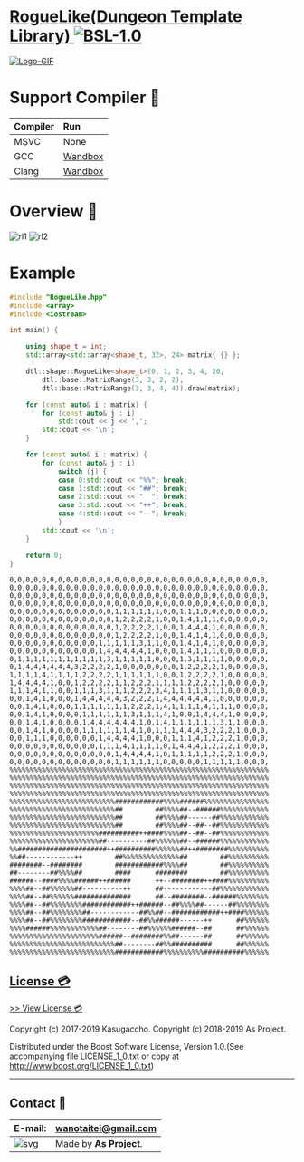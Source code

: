 ﻿# [RogueLike(Dungeon Template Library) ](https://github.com/Kasugaccho/DungeonTemplateLibrary) [![BSL-1.0](https://img.shields.io/badge/license-BSL--1.0-blue.svg)](https://github.com/Kasugaccho/DungeonTemplateLibrary/blob/master/LICENSE_1_0.txt)


[![Logo-GIF](https://kasugaccho.github.io/DungeonPicture/Picture/Logo/logo_color800_2.gif)](https://github.com/Kasugaccho/DungeonTemplateLibrary)

# Support Compiler 🔧

|Compiler|Run|
|:---|:---|
|MSVC|None|
|GCC|[Wandbox](https://wandbox.org/permlink/mh9FPcIeSE4UyPkL)|
|Clang|[Wandbox](https://wandbox.org/permlink/rH99RSoLGXrDu8CU)|

# Overview 💬

![rl1](https://Kasugaccho.github.io/DungeonPicture/Picture/Dungeon/nrl256.gif) 
![rl2](https://Kasugaccho.github.io/DungeonPicture/Picture/Dungeon/nrl_player256.gif)

# Example

```cpp
#include "RogueLike.hpp"
#include <array>
#include <iostream>

int main() {

	using shape_t = int;
	std::array<std::array<shape_t, 32>, 24> matrix{ {} };

	dtl::shape::RogueLike<shape_t>(0, 1, 2, 3, 4, 20,
		dtl::base::MatrixRange(3, 3, 2, 2),
		dtl::base::MatrixRange(3, 3, 4, 4)).draw(matrix);

	for (const auto& i : matrix) {
		for (const auto& j : i)
			std::cout << j << ',';
		std::cout << '\n';
	}

	for (const auto& i : matrix) {
		for (const auto& j : i)
			switch (j) {
			case 0:std::cout << "%%"; break;
			case 1:std::cout << "##"; break;
			case 2:std::cout << "  "; break;
			case 3:std::cout << "++"; break;
			case 4:std::cout << "--"; break;
			}
		std::cout << '\n';
	}

	return 0;
}
```

```
0,0,0,0,0,0,0,0,0,0,0,0,0,0,0,0,0,0,0,0,0,0,0,0,0,0,0,0,0,0,0,0,
0,0,0,0,0,0,0,0,0,0,0,0,0,0,0,0,0,0,0,0,0,0,0,0,0,0,0,0,0,0,0,0,
0,0,0,0,0,0,0,0,0,0,0,0,0,0,0,0,0,0,0,0,0,0,0,0,0,0,0,0,0,0,0,0,
0,0,0,0,0,0,0,0,0,0,0,0,0,0,0,0,0,0,0,0,0,0,0,0,0,0,0,0,0,0,0,0,
0,0,0,0,0,0,0,0,0,0,0,0,0,1,1,1,1,1,1,0,0,1,1,1,0,0,0,0,0,0,0,0,
0,0,0,0,0,0,0,0,0,0,0,0,0,1,2,2,2,2,1,0,0,1,4,1,1,1,0,0,0,0,0,0,
0,0,0,0,0,0,0,0,0,0,0,0,0,1,2,2,2,2,1,0,0,1,4,4,4,1,0,0,0,0,0,0,
0,0,0,0,0,0,0,0,0,0,0,0,0,1,2,2,2,2,1,0,0,1,4,1,4,1,0,0,0,0,0,0,
0,0,0,0,0,0,0,0,0,0,0,1,1,1,1,1,3,1,1,0,0,1,4,1,4,1,0,0,0,0,0,0,
0,0,0,0,0,0,0,0,0,0,0,1,4,4,4,4,4,1,0,0,0,1,4,1,1,1,0,0,0,0,0,0,
0,1,1,1,1,1,1,1,1,1,1,1,3,1,1,1,1,1,0,0,0,1,3,1,1,1,1,0,0,0,0,0,
0,1,4,4,4,4,4,4,3,2,2,2,2,1,0,0,0,0,0,0,0,1,2,2,2,2,1,0,0,0,0,0,
1,1,1,1,4,1,1,1,1,2,2,2,2,1,1,1,1,1,1,0,0,1,2,2,2,2,1,0,0,0,0,0,
1,4,4,4,4,1,0,0,1,2,2,2,2,1,1,2,2,2,1,1,1,1,2,2,2,2,1,0,0,0,0,0,
1,1,1,4,1,1,0,0,1,1,1,3,1,1,1,2,2,2,3,4,1,1,1,1,3,1,1,0,0,0,0,0,
0,0,1,4,1,0,0,0,1,4,4,4,4,4,3,2,2,2,1,4,4,4,4,4,4,1,0,0,0,0,0,0,
0,0,1,4,1,0,0,0,1,1,1,1,1,1,1,2,2,2,1,4,1,1,1,1,4,1,1,1,0,0,0,0,
0,0,1,4,1,0,0,0,0,1,1,1,1,1,1,3,1,1,1,4,1,0,0,1,4,4,4,1,0,0,0,0,
0,0,1,4,1,0,0,0,0,1,4,4,4,4,4,4,1,0,1,4,1,1,1,1,1,1,3,1,1,0,0,0,
0,0,1,4,1,0,0,0,0,1,1,1,1,1,1,4,1,0,1,1,1,4,4,4,3,2,2,2,1,0,0,0,
0,0,1,1,1,0,0,0,0,0,0,1,4,4,4,4,1,0,0,0,1,1,1,4,1,2,2,2,1,0,0,0,
0,0,0,0,0,0,0,0,0,0,0,1,1,1,4,1,1,1,1,0,1,4,4,4,1,2,2,2,1,0,0,0,
0,0,0,0,0,0,0,0,0,0,0,0,0,1,4,4,4,4,1,0,1,1,1,1,1,2,2,2,1,0,0,0,
0,0,0,0,0,0,0,0,0,0,0,0,0,1,1,1,1,1,1,0,0,0,0,0,1,1,1,1,1,0,0,0,
%%%%%%%%%%%%%%%%%%%%%%%%%%%%%%%%%%%%%%%%%%%%%%%%%%%%%%%%%%%%%%%%
%%%%%%%%%%%%%%%%%%%%%%%%%%%%%%%%%%%%%%%%%%%%%%%%%%%%%%%%%%%%%%%%
%%%%%%%%%%%%%%%%%%%%%%%%%%%%%%%%%%%%%%%%%%%%%%%%%%%%%%%%%%%%%%%%
%%%%%%%%%%%%%%%%%%%%%%%%%%%%%%%%%%%%%%%%%%%%%%%%%%%%%%%%%%%%%%%%
%%%%%%%%%%%%%%%%%%%%%%%%%%############%%%%######%%%%%%%%%%%%%%%%
%%%%%%%%%%%%%%%%%%%%%%%%%%##        ##%%%%##--######%%%%%%%%%%%%
%%%%%%%%%%%%%%%%%%%%%%%%%%##        ##%%%%##------##%%%%%%%%%%%%
%%%%%%%%%%%%%%%%%%%%%%%%%%##        ##%%%%##--##--##%%%%%%%%%%%%
%%%%%%%%%%%%%%%%%%%%%%##########++####%%%%##--##--##%%%%%%%%%%%%
%%%%%%%%%%%%%%%%%%%%%%##----------##%%%%%%##--######%%%%%%%%%%%%
%%######################++##########%%%%%%##++########%%%%%%%%%%
%%##------------++        ##%%%%%%%%%%%%%%##        ##%%%%%%%%%%
########--########        ############%%%%##        ##%%%%%%%%%%
##--------##%%%%##        ####      ########        ##%%%%%%%%%%
######--####%%%%######++######      ++--########++####%%%%%%%%%%
%%%%##--##%%%%%%##----------++      ##------------##%%%%%%%%%%%%
%%%%##--##%%%%%%##############      ##--########--######%%%%%%%%
%%%%##--##%%%%%%%%############++######--##%%%%##------##%%%%%%%%
%%%%##--##%%%%%%%%##------------##%%##--############++####%%%%%%
%%%%##--##%%%%%%%%############--##%%######------++      ##%%%%%%
%%%%######%%%%%%%%%%%%##--------##%%%%%%######--##      ##%%%%%%
%%%%%%%%%%%%%%%%%%%%%%######--########%%##------##      ##%%%%%%
%%%%%%%%%%%%%%%%%%%%%%%%%%##--------##%%##########      ##%%%%%%
%%%%%%%%%%%%%%%%%%%%%%%%%%############%%%%%%%%%%##########%%%%%%
```

## [License 💳](https://github.com/Kasugaccho/DungeonTemplateLibrary/blob/master/LICENSE_1_0.txt)

[>> View License 💳](https://github.com/Kasugaccho/DungeonTemplateLibrary/blob/master/LICENSE_1_0.txt)

Copyright (c) 2017-2019 Kasugaccho.
Copyright (c) 2018-2019 As Project.

Distributed under the Boost Software License, Version 1.0.(See accompanying file LICENSE_1_0.txt or copy at http://www.boost.org/LICENSE_1_0.txt)

---

## Contact 📮

|E-mail:|wanotaitei@gmail.com|
|:---|:---|
|![svg](https://Kasugaccho.github.io/DungeonPicture/Picture/as_logo.svg)|Made by **As Project**.|
